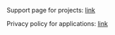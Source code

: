 Support page for projects: [link](https://ekatgracheva.github.io/support)

Privacy policy for applications: [link](https://ekatgracheva.github.io/privacy)
